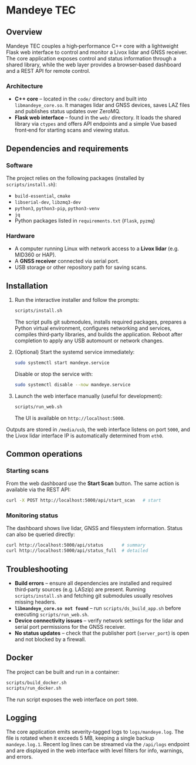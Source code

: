 # Mandeye TEC

## Overview

Mandeye TEC couples a high‑performance C++ core with a lightweight Flask
web interface to control and monitor a Livox lidar and GNSS receiver. The
core application exposes control and status information through a shared
library, while the web layer provides a browser‑based dashboard and a REST
API for remote control.

### Architecture

* **C++ core** – located in the `code/` directory and built into
  `libmandeye_core.so`. It manages lidar and GNSS devices, saves LAZ files
  and publishes status updates over ZeroMQ.
* **Flask web interface** – found in the `web/` directory. It loads the
  shared library via `ctypes` and offers API endpoints and a simple Vue
  based front‑end for starting scans and viewing status.

## Dependencies and requirements

### Software

The project relies on the following packages (installed by
`scripts/install.sh`):

* `build-essential`, `cmake`
* `libserial-dev`, `libzmq3-dev`
* `python3`, `python3-pip`, `python3-venv`
* `jq`
* Python packages listed in `requirements.txt` (`Flask`, `pyzmq`)

### Hardware

* A computer running Linux with network access to a **Livox lidar**
  (e.g. MID360 or HAP).
* A **GNSS receiver** connected via serial port.
* USB storage or other repository path for saving scans.

## Installation

1. Run the interactive installer and follow the prompts:

   ```bash
   scripts/install.sh
   ```

   The script pulls git submodules, installs required packages, prepares a
   Python virtual environment, configures networking and services, compiles
   third‑party libraries, and builds the application. Reboot after completion
   to apply any USB automount or network changes.

2. (Optional) Start the systemd service immediately:

   ```bash
   sudo systemctl start mandeye.service
   ```

   Disable or stop the service with:

   ```bash
   sudo systemctl disable --now mandeye.service
   ```

3. Launch the web interface manually (useful for development):

   ```bash
   scripts/run_web.sh
   ```

   The UI is available on `http://localhost:5000`.

Outputs are stored in `/media/usb`, the web interface listens on port `5000`,
and the Livox lidar interface IP is automatically determined from `eth0`.

## Common operations

### Starting scans

From the web dashboard use the **Start Scan** button. The same action is
available via the REST API:

```bash
curl -X POST http://localhost:5000/api/start_scan   # start
```

### Monitoring status

The dashboard shows live lidar, GNSS and filesystem information. Status can
also be queried directly:

```bash
curl http://localhost:5000/api/status       # summary
curl http://localhost:5000/api/status_full  # detailed
```

## Troubleshooting

* **Build errors** – ensure all dependencies are installed and required
  third‑party sources (e.g. LASzip) are present. Running
  `scripts/install.sh` and fetching git submodules usually resolves
  missing headers.
* **`libmandeye_core.so not found`** – run `scripts/ds_build_app.sh` before
  executing `scripts/run_web.sh`.
* **Device connectivity issues** – verify network settings for the lidar
  and serial port permissions for the GNSS receiver.
* **No status updates** – check that the publisher port (`server_port`) is
  open and not blocked by a firewall.


## Docker

The project can be built and run in a container:

```bash
scripts/build_docker.sh
scripts/run_docker.sh
```

The run script exposes the web interface on port `5000`.

## Logging

The core application emits severity-tagged logs to `logs/mandeye.log`. The file
is rotated when it exceeds 5&nbsp;MB, keeping a single backup `mandeye.log.1`.
Recent log lines can be streamed via the `/api/logs` endpoint and are displayed
in the web interface with level filters for info, warnings, and errors.

